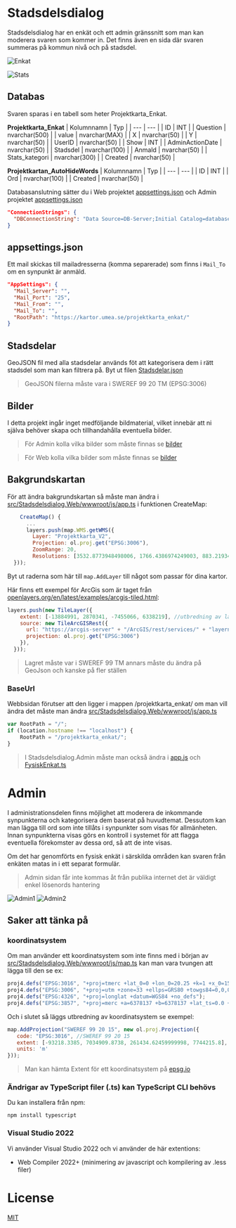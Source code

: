 ﻿# Stadsdelsdialog

Stadsdelsdialog har en enkät och ett admin gränssnitt som man kan moderera svaren som kommer in. Det finns även en sida där svaren summeras på kommun nivå och på stadsdel.

![Enkat](Enkat.png)

![Stats](Stats.png)


## Databas
Svaren sparas i en tabell som heter Projektkarta_Enkat.

__Projektkarta_Enkat__
| Kolumnnamn | Typ |
| --- | --- |
| ID | INT |
| Question | nvarchar(500) |
| value | nvarchar(MAX) |
| X | nvarchar(50) |
| Y | nvarchar(50) |
| UserID | nvarchar(50) |
| Show | INT |
| AdminActionDate | nvarchar(50) |
| Stadsdel | nvarchar(100) |
| Anmald | nvarchar(50) |
| Stats_kategori | nvarchar(300) |
| Created | nvarchar(50) |


__Projektkartan_AutoHideWords__
| Kolumnnamn | Typ |
| --- | --- |
| ID | INT |
| Ord | nvarchar(100) |
| Created | nvarchar(50) |

Databasanslutning sätter du i Web projektet [appsettings.json](/src/Stadsdelsdialog.Web/appsettings.json) och Admin projektet [appsettings.json](/src/Stadsdelsdialog.Admin/appsettings.json)
```json
"ConnectionStrings": {
  "DBConnectionString": "Data Source=DB-Server;Initial Catalog=databasename;Persist Security Info=True;User ID=user;Password=123"
}
```

## appsettings.json
Ett mail skickas till mailadresserna (komma separerade) som finns i `Mail_To` om en synpunkt är anmäld.
```json
"AppSettings": {
  "Mail_Server": "",
  "Mail_Port": "25",
  "Mail_From": "",
  "Mail_To": "",
  "RootPath": "https://kartor.umea.se/projektkarta_enkat/"
}
```

## Stadsdelar
GeoJSON fil med alla stadsdelar används föt att kategorisera dem i rätt stadsdel som man kan filtrera på.
Byt ut filen [Stadsdelar.json](/src/Stadsdelsdialog.Web/wwwroot/data/Stadsdelar.json")

> GeoJSON filerna måste vara i SWEREF 99 20 TM (EPSG:3006)

## Bilder

I detta projekt ingår inget medföljande bildmaterial, vilket innebär att ni själva behöver skapa och tillhandahålla eventuella bilder.

>För Admin kolla vilka bilder som måste finnas se [bilder](/src/Stadsdelsdialog.Admin/wwwroot/img/README.md)

>För Web kolla vilka bilder som måste finnas se [bilder](/src/Stadsdelsdialog.Web/wwwroot/img/README.md)
## Bakgrundskartan
För att ändra bakgrundskartan så måste man ändra i [src/Stadsdelsdialog.Web/wwwroot/js/app.ts](/src/Stadsdelsdialog.Web/wwwroot/js/app.ts) i funktionen CreateMap:

```javascript
    CreateMap() {
      ...
      layers.push(map.WMS.getWMS({
        Layer: "Projektkarta_V2",
        Projection: ol.proj.get("EPSG:3006"),
        ZoomRange: 20,
        Resolutions: [3532.8773948498006, 1766.4386974249003, 883.2193487124501, 441.60967435622507, 220.80483717811254, 110.40241858905627, 55.201209294528134, 27.600604647264067, 13.800302323632033, 6.900151161816017, 3.4500755809080084, 1.7250377904540042, 0.8625188952270021, 0.431259447613501, 0.2156297238067505, 0.1078148619033753, 0.0539074309516876, 0.0269537154758438, 0.0134768577379219, 0.006738428868961, 0.0033692144344805]
  }));
```

Byt ut raderna som här till `map.AddLayer` till något som passar för dina kartor.

Här finns ett exempel för ArcGis som är taget från [openlayers.org/en/latest/examples/arcgis-tiled.html](https://openlayers.org/en/latest/examples/arcgis-tiled.html):
```javascript
layers.push(new TileLayer({
    extent: [-13884991, 2870341, -7455066, 6338219], //utbredning av lagret
    source: new TileArcGISRest({
      url: "https://arcgis-server" + "/ArcGIS/rest/services/" + "layername",
      projection: ol.proj.get("EPSG:3006")
    }),
  }));
```
> Lagret måste var i SWEREF 99 TM annars måste du ändra på GeoJson och kanske på fler ställen

### BaseUrl
Webbsidan förutser att den ligger i mappen /projektkarta_enkat/ om man vill ändra det måste man ändra [src/Stadsdelsdialog.Web/wwwroot/js/app.ts](/src/Stadsdelsdialog.Web/wwwroot/js/app.ts)
```javascript
var RootPath = "/";
if (location.hostname !== "localhost") {
    RootPath = "/projektkarta_enkat/";
}
```
>I Stadsdelsdialog.Admin måste man också ändra i [app.js](/src/Stadsdelsdialog.Admin/wwwroot/js/app.ts) och [FysiskEnkat.ts](/src/Stadsdelsdialog.Admin/wwwroot/js/FysiskEnkat.ts)

# Admin
I administrationsdelen finns möjlighet att moderera de inkommande synpunkterna och kategorisera dem baserat på huvudtemat. Dessutom kan man lägga till ord som inte tillåts i synpunkter som visas för allmänheten. Innan synpunkterna visas görs en kontroll i systemet för att flagga eventuella förekomster av dessa ord, så att de inte visas.

Om det har genomförts en fysisk enkät i särskilda områden kan svaren från enkäten matas in i ett separat formulär.

> Admin sidan får inte kommas åt från publika internet det är väldigt enkel lösenords hantering
 
![Admin1](Admin1.png)
![Admin2](Admin2.png)

## Saker att tänka på 

### koordinatsystem
Om man använder ett koordinatsystem som inte finns med i början av [src/Stadsdelsdialog.Web/wwwroot/js/map.ts](/src/Stadsdelsdialog.Web/wwwroot/js/site.ts) kan man vara tvungen att lägga till den se ex:
 ```javascript
proj4.defs("EPSG:3016", "+proj=tmerc +lat_0=0 +lon_0=20.25 +k=1 +x_0=150000 +y_0=0 +ellps=GRS80 +towgs84=0,0,0,0,0,0,0 +units=m +no_defs");
proj4.defs("EPSG:3006", "+proj=utm +zone=33 +ellps=GRS80 +towgs84=0,0,0,0,0,0,0 +units=m +no_defs ");
proj4.defs("EPSG:4326", "+proj=longlat +datum=WGS84 +no_defs");
proj4.defs("EPSG:3857", "+proj=merc +a=6378137 +b=6378137 +lat_ts=0.0 +lon_0=0.0 +x_0=0.0 +y_0=0 +k=1.0 +units=m +nadgrids=@null +wktext  +no_defs");
```
Och i slutet så läggs utbredning av koordinatsystem se exempel:
 ```javascript
map.AddProjection("SWEREF 99 20 15", new ol.proj.Projection({
    code: "EPSG:3016", //SWEREF 99 20 15
    extent: [-93218.3385, 7034909.8738, 261434.62459999998, 7744215.8],
    units: 'm'
}));
```
> Man kan hämta Extent för ett koordinatsystem på [epsg.io](https://epsg.io/)

### Ändrigar av TypeScript filer (.ts) kan TypeScript CLI behövs 
Du kan installera från npm:
```
npm install typescript
```

### Visual Studio 2022
Vi använder  Visual Studio 2022 och vi använder de här extentions:
* Web Compiler 2022+ (minimering av javascript och kompilering av .less filer)


# License
[MIT](/LICENSE)